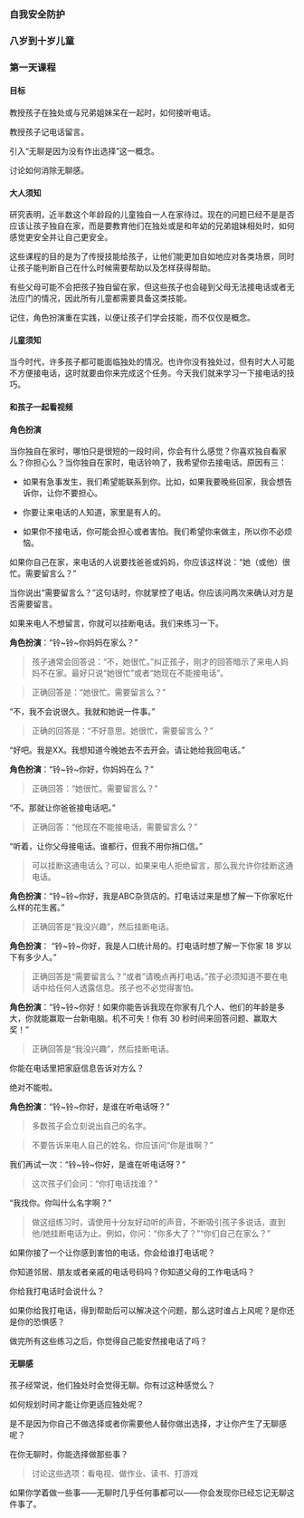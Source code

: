 ### 自我安全防护

### 八岁到十岁儿童

### 第一天课程

#### 目标

教授孩子在独处或与兄弟姐妹呆在一起时，如何接听电话。

教授孩子记电话留言。

引入“无聊是因为没有作出选择”这一概念。

讨论如何消除无聊感。

#### 大人须知

研究表明，近半数这个年龄段的儿童独自一人在家待过。现在的问题已经不是是否应该让孩子独自在家，而是要教育他们在独处或是和年幼的兄弟姐妹相处时，如何感觉更安全并让自己更安全。

这些课程的目的是为了传授技能给孩子，让他们能更加自如地应对各类场景，同时让孩子能判断自己在什么时候需要帮助以及怎样获得帮助。

有些父母可能不会把孩子独自留在家，但这些孩子也会碰到父母无法接电话或者无法应门的情况，因此所有儿童都需要具备这类技能。

记住，角色扮演重在实践，以便让孩子们学会技能，而不仅仅是概念。

#### 儿童须知

当今时代，许多孩子都可能面临独处的情况。也许你没有独处过，但有时大人可能不方便接电话，这时就要由你来完成这个任务。今天我们就来学习一下接电话的技巧。

#### 和孩子一起看视频

#### 角色扮演

当你独自在家时，哪怕只是很短的一段时间，你会有什么感觉？你喜欢独自看家么？你担心么？当你独自在家时，电话铃响了，我希望你去接电话。原因有三：

* 如果有急事发生，我们希望能联系到你。比如，如果我要晚些回家，我会想告诉你，让你不要担心。

* 你要让来电话的人知道，家里是有人的。

* 如果你不接电话，你可能会担心或者害怕。我们希望你来做主，所以你不必烦恼。

如果你自己在家，来电话的人说要找爸爸或妈妈，你应该这样说：“她（或他）很忙。需要留言么？”

当你说出“需要留言么？”这句话时，你就掌控了电话。你应该问两次来确认对方是否需要留言。

如果来电人不想留言，你就可以挂断电话。我们来练习一下。

**角色扮演**：“铃~铃~你妈妈在家么？”

> 孩子通常会回答说：“不，她很忙。”纠正孩子，刚才的回答暗示了来电人妈妈不在家。最好只说“她很忙”或者“她现在不能接电话”。

> 正确回答是：“她很忙。需要留言么？”

“不，我不会说很久。我就和她说一件事。”

> 正确的回答是：“不好意思。她很忙，需要留言么？”

“好吧。我是XX。我想知道今晚她去不去开会。请让她给我回电话。” 

**角色扮演**：“铃~铃~你好，你妈妈在么？”

> 正确回答：“她很忙。需要留言么？”

 “不。那就让你爸爸接电话吧。”

> 正确回答：“他现在不能接电话，需要留言么？”

“听着，让你父母接电话。谁都行，但我不用你捎口信。”

> 可以挂断这通电话么？可以，如果来电人拒绝留言，那么我允许你挂断这通电话。

**角色扮演**：“铃~铃~你好，我是ABC杂货店的。打电话过来是想了解一下你家吃什么样的花生酱。”

> 正确回答是“我没兴趣”，然后挂断电话。

**角色扮演**：   “铃~铃~你好，我是人口统计局的。打电话时想了解一下你家 18 岁以下有多少人。”

> 正确回答是“需要留言么？”或者”请晚点再打电话。”孩子必须知道不要在电话中给任何人透露信息。孩子也不必觉得害怕。

**角色扮演**：“铃~铃~你好！如果你能告诉我现在你家有几个人、他们的年龄是多大，你就能赢取一台新电脑。机不可失！你有 30 秒时间来回答问题、赢取大奖！”

> 正确回答是“我没兴趣”，然后挂断电话。

你能在电话里把家庭信息告诉对方么？

绝对不能啦。

**角色扮演**：“铃~铃~你好，是谁在听电话呀？”

> 多数孩子会立刻说出自己的名字。

> 不要告诉来电人自己的姓名，你应该问“你是谁啊？”

我们再试一次：“铃~铃~你好，是谁在听电话呀？”

> 这次孩子们会问：“你打电话找谁？”

“我找你。你叫什么名字啊？”

> 做这组练习时，请使用十分友好动听的声音，不断吸引孩子多说话，直到他/她挂断电话为止。例如，你问：“你多大了？”“你们自己在家么？” 

如果你接了一个让你感到害怕的电话，你会给谁打电话呢？

你知道邻居、朋友或者亲戚的电话号码吗？你知道父母的工作电话吗？

你给我打电话时会说什么？

如果你给我打电话，得到帮助后可以解决这个问题，那么这时谁占上风呢？是你还是你的恐惧感？

做完所有这些练习之后，你觉得自己能安然接电话了吗？

#### 无聊感

孩子经常说，他们独处时会觉得无聊。你有过这种感觉么？

如何规划时间才能让你更适应独处呢？

是不是因为你自己不做选择或者你需要他人替你做出选择，才让你产生了无聊感呢？

在你无聊时，你能选择做那些事？

> 讨论这些选项：看电视、做作业、读书、打游戏

如果你学着做一些事——无聊时几乎任何事都可以——你会发现你已经忘记无聊这件事了。

